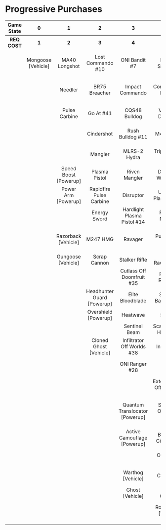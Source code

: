 # Progressive Purchases

| **Game State** |       **0**        |         **1**         |           **2**            |             **3**              |              **4**              |            **5**            |          **6**           |                            |                       |
| :------------: | :----------------: | :-------------------: | :------------------------: | :----------------------------: | :-----------------------------: | :-------------------------: | :----------------------: | :------------------------: | :-------------------: |
|  **REQ COST**  |       **1**        |         **2**         |           **3**            |             **4**              |              **5**              |            **6**            |          **7**           |           **8**            |         **9**         |
|                | Mongoose [Vehicle] |     MA40 Longshot     |     Lost Commando #10      |         ONI Bandit #7          |        Key Off Speed #2         |      Striker Sidekick       |      Headhunter #48      |    Guard Off Doisac #40    | Banish Off Balaho #43 |
|                |                    |        Needler        |       BR75 Breacher        |        Impact Commando         |       Convergence Bulldog       |     ONI Battle Rifle #6     |       Valkyrie #13       | Artifact Off Tremonius #49 |   Scorpion Shot #47   |
|                |                    |     Pulse Carbine     |         Go At #41          |         CQS48 Bulldog          |       Valor Off Dinh #12        |     Banished Bandit #8      |   The Final Token #25    |    Stunning Bounty #22     |                       |
|                |                    |                       |         Cindershot         |        Rush Bulldog #11        |            M41 SPNKr            |        Pursuit Hydra        |    Calcine Disruptor     |    Spartan Sandwich #32    |                       |
|                |                    |                       |          Mangler           |          MLRS-2 Hydra          |        Triple Threat #23        |   Knight Off Zeretus #39    |  Attack Off Iratus #20   |      Rushdown Hammer       |                       |
|                |                    | Speed Boost [Powerup] |       Plasma Pistol        |         Riven Mangler          |       Decaying World #21        |         M41 Tracker         |     Eayn Carbine #18     |                            |                       |
|                |                    |  Power Arm [Powerup]  |  Rapidfire Pulse Carbine   |           Disruptor            |      Unbound Plasma Pistol      |       Fuel Rod SPNKr        |   Purging Shock Rifle    |      Wraith [Vehicle]      |                       |
|                |                    |                       |        Energy Sword        |  Hardlight Plasma Pistol #14   |        Pinpoint Needler         |       S7 Sniper Rifle       |    Doom Off Reach #30    |     Scorpion [Vehicle]     |                       |
|                |                    |  Razorback [Vehicle]  |          M247 HMG          |            Ravager             |         Pulse Wave #16          |   Reward Off Hyperius #46   | Sentry Off Writh Kul #34 |                            |                       |
|                |                    |  Gungoose [Vehicle]   |        Scrap Cannon        |         Stalker Rifle          |       Zealot Ravager #19        |     S7 Flexfire Sniper      |    Diminsher of Hope     |                            |                       |
|                |                    |                       |                            |   Cutlass Off Doomfruit #35    |         Ravager Rebound         |    Arcane Sentinel Beam     | Exterminating Hazard #15 |                            |                       |
|                |                    |                       | Headhunter Guard [Powerup] |        Elite Bloodblade        |      Shot Off Barroth #17       |    Phantom Assassin #26     |                          |                            |                       |
|                |                    |                       |    Overshield [Powerup]    |            Heatwave            |             Skewer              |       Gravity Hammer        |      Wasp [Vehicle]      |                            |                       |
|                |                    |                       |                            |         Sentinel Beam          |      Scatterbound Heatwave      |     Stalker Rifle Ultra     |    Banshee [Vehicle]     |                            |                       |
|                |                    |                       |   Cloned Ghost [Vehicle]   |   Infiltrator Off Worlds #38   |     Broken Installation #44     |         Shock Rifle         |                          |                            |                       |
|                |                    |                       |                            |         ONI Ranger #28         |      Duelist Energy Sword       |      Scout Skewer #27       |                          |                            |                       |
|                |                    |                       |                            |                                | Extermination Off Infection #24 |       Volatile Skewer       |                          |                            |                       |
|                |                    |                       |                            | Quantum Translocator [Powerup] |     Spike Off Ordo 'Mal #37     | Power Off Jega Rdomnai #36  |                          |                            |                       |
|                |                    |                       |                            |  Active Camouflage [Powerup]   |      Backdraft Cindershot       | Defender off Sanghelios #33 |                          |                            |                       |
|                |                    |                       |                            |                                |         ONI Turret #29          |                             |                          |                            |                       |
|                |                    |                       |                            |       Warthog [Vehicle]        |        The Champion #31         |   Health Steal [Powerup]    |                          |                            |                       |
|                |                    |                       |                            |        Ghost [Vehicle]         |          Plasma Cannon          |                             |                          |                            |                       |
|                |                    |                       |                            |                                |      Rocket Hog [Vehicle]       |  Cloned Banshee [Vehicle]   |                          |                            |                       |
|                |                    |                       |                            |                                |                                 |                             |                          |                            |                       |
|                |                    |                       |                            |                                |                                 |                             |                          |                            |                       |
